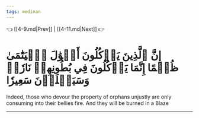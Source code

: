```yaml
---
tags: medinan
---
```


👈 [[4-9.md|Prev]] | [[4-11.md|Next]] 👉

# إِنَّ ٱلَّذِينَ يَأۡكُلُونَ أَمۡوَٰلَ ٱلۡيَتَٰمَىٰ ظُلۡمًا إِنَّمَا يَأۡكُلُونَ فِي بُطُونِهِمۡ نَارٗاۖ وَسَيَصۡلَوۡنَ سَعِيرٗا

Indeed, those who devour the property of orphans unjustly are only consuming into their bellies fire. And they will be burned in a Blaze

---

